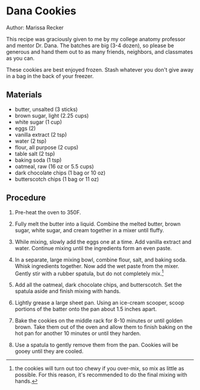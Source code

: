 # Dana Cookies

Author: Marissa Recker

This recipe was graciously given to me by my college anatomy professor and mentor Dr. Dana.  The batches are big (3-4 dozen), so please be generous and hand them out to as many friends, neighbors, and classmates as you can.

These cookies are best enjoyed frozen.  Stash whatever you don't give away in a bag in the back of your freezer.

## Materials

- butter, unsalted (3 sticks)
- brown sugar, light (2.25 cups)
- white sugar (1 cup)
- eggs (2)
- vanilla extract (2 tsp)
- water (2 tsp)
- flour, all purpose (2 cups)
- table salt (2 tsp)
- baking soda (1 tsp)
- oatmeal, raw (16 oz or 5.5 cups)
- dark chocolate chips (1 bag or 10 oz)
- butterscotch chips (1 bag or 11 oz)

## Procedure

1. Pre-heat the oven to 350F.

2. Fully melt the butter into a liquid.  Combine the melted butter, brown sugar, white sugar, and cream together in a mixer until fluffy.

3. While mixing, slowly add the eggs one at a time.  Add vanilla extract and water.  Continue mixing until the ingredients form an even paste.

4. In a separate, large mixing bowl, combine flour, salt, and baking soda.  Whisk ingredients together.  Now add the wet paste from the mixer.  Gently stir with a rubber spatula, but do not completely mix.[^1]

5. Add all the oatmeal, dark chocolate chips, and butterscotch.  Set the spatula aside and finish mixing with hands.

6. Lightly grease a large sheet pan.  Using an ice-cream scooper, scoop portions of the batter onto the pan about 1.5 inches apart.

7. Bake the cookies on the middle rack for 8-10 minutes or until golden brown.  Take them out of the oven and allow them to finish baking on the hot pan for another 10 minutes or until they harden.

8. Use a spatula to gently remove them from the pan.  Cookies will be gooey until they are cooled.

[^1]: the cookies will turn out too chewy if you over-mix, so mix as little as possible.  For this reason, it's recommended to do the final mixing with hands.
